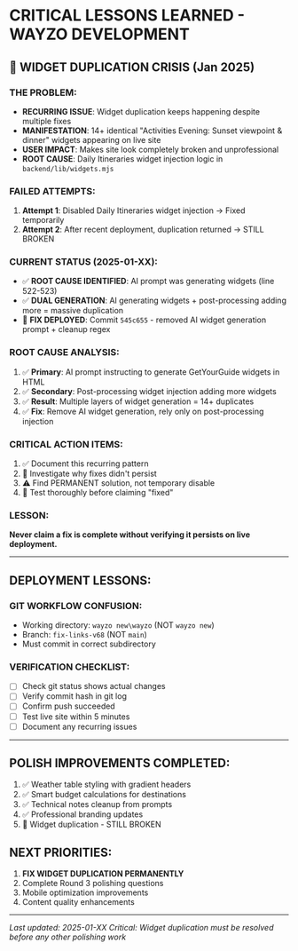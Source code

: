# CRITICAL LESSONS LEARNED - WAYZO DEVELOPMENT

## 🚨 WIDGET DUPLICATION CRISIS (Jan 2025)

### THE PROBLEM:
- **RECURRING ISSUE**: Widget duplication keeps happening despite multiple fixes
- **MANIFESTATION**: 14+ identical "Activities Evening: Sunset viewpoint & dinner" widgets appearing on live site
- **USER IMPACT**: Makes site look completely broken and unprofessional
- **ROOT CAUSE**: Daily Itineraries widget injection logic in `backend/lib/widgets.mjs`

### FAILED ATTEMPTS:
1. **Attempt 1**: Disabled Daily Itineraries widget injection → Fixed temporarily
2. **Attempt 2**: After recent deployment, duplication returned → STILL BROKEN

### CURRENT STATUS (2025-01-XX):
- ✅ **ROOT CAUSE IDENTIFIED**: AI prompt was generating widgets (line 522-523)
- ✅ **DUAL GENERATION**: AI generating widgets + post-processing adding more = massive duplication
- 🚀 **FIX DEPLOYED**: Commit `545c655` - removed AI widget generation prompt + cleanup regex

### ROOT CAUSE ANALYSIS:
1. ✅ **Primary**: AI prompt instructing to generate GetYourGuide widgets in HTML
2. ✅ **Secondary**: Post-processing widget injection adding more widgets
3. ✅ **Result**: Multiple layers of widget generation = 14+ duplicates
4. ✅ **Fix**: Remove AI widget generation, rely only on post-processing injection

### CRITICAL ACTION ITEMS:
1. ✅ Document this recurring pattern
2. 🔄 Investigate why fixes didn't persist
3. ⚠️ Find PERMANENT solution, not temporary disable
4. 🎯 Test thoroughly before claiming "fixed"

### LESSON:
**Never claim a fix is complete without verifying it persists on live deployment.**

---

## DEPLOYMENT LESSONS:

### GIT WORKFLOW CONFUSION:
- Working directory: `wayzo new\wayzo` (NOT `wayzo new`)
- Branch: `fix-links-v68` (NOT `main`)
- Must commit in correct subdirectory

### VERIFICATION CHECKLIST:
- [ ] Check git status shows actual changes
- [ ] Verify commit hash in git log
- [ ] Confirm push succeeded
- [ ] Test live site within 5 minutes
- [ ] Document any recurring issues

---

## POLISH IMPROVEMENTS COMPLETED:
1. ✅ Weather table styling with gradient headers
2. ✅ Smart budget calculations for destinations
3. ✅ Technical notes cleanup from prompts
4. ✅ Professional branding updates
5. 🚨 Widget duplication - STILL BROKEN

## NEXT PRIORITIES:
1. **FIX WIDGET DUPLICATION PERMANENTLY**
2. Complete Round 3 polishing questions
3. Mobile optimization improvements
4. Content quality enhancements

---

*Last updated: 2025-01-XX*
*Critical: Widget duplication must be resolved before any other polishing work*